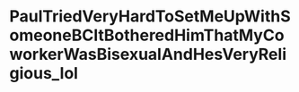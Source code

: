 # PaulTriedVeryHardToSetMeUpWithSomeoneBCItBotheredHimThatMyCoworkerWasBisexualAndHesVeryReligious_lol